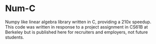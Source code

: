 # Num-C

Numpy like linear algebra library written in C, providing a 210x speedup. This code was written in response to a project assignment in CS61B at Berkeley but is published here for recruiters and employers, not future students.
